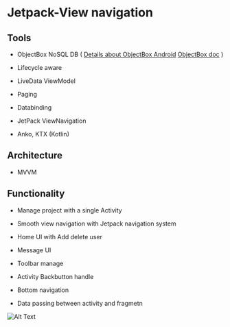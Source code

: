 # Jetpack-View navigation

## Tools 
- ObjectBox NoSQL DB ( [Details about ObjectBox Android](https://objectbox.io/mobile) [ObjectBox doc](https://docs.objectbox.io/getting-started) )

- Lifecycle aware

- LiveData ViewModel

- Paging

- Databinding

- JetPack ViewNavigation

- Anko, KTX (Kotlin)
## Architecture
- MVVM

## Functionality
- Manage project with a single Activity

- Smooth view navigation with Jetpack navigation system

- Home UI with Add delete user

- Message UI 

- Toolbar manage

- Activity Backbutton handle

- Bottom navigation

- Data passing between activity and fragmetn

![Alt Text](https://github.com/azizcse/jitpack-navigation/blob/master/img/ezgif.com-crop.gif)
